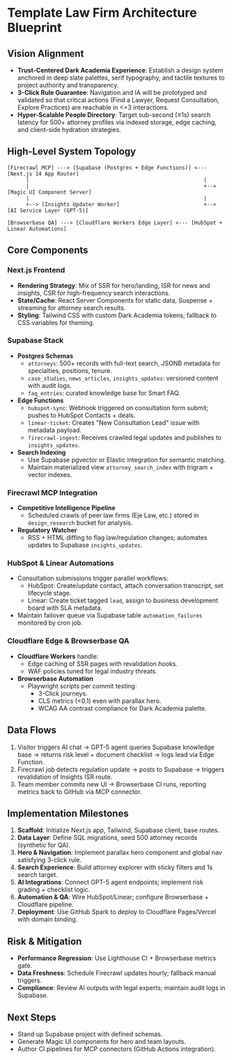 # Template Law Firm Architecture Blueprint

## Vision Alignment
- **Trust-Centered Dark Academia Experience**: Establish a design system anchored in deep slate palettes, serif typography, and tactile textures to project authority and transparency.
- **3-Click Rule Guarantee**: Navigation and IA will be prototyped and validated so that critical actions (Find a Lawyer, Request Consultation, Explore Practices) are reachable in <=3 interactions.
- **Hyper-Scalable People Directory**: Target sub-second (≤1s) search latency for 500+ attorney profiles via indexed storage, edge caching, and client-side hydration strategies.

## High-Level System Topology
```
[Firecrawl MCP] ---> [Supabase (Postgres + Edge Functions)] <--- [Next.js 14 App Router]
      |                                                        |
      |                                                        +--> [Magic UI Component Server]
      |                                                        |
      +--> [Insights Updater Worker]                           +--> [AI Service Layer (GPT-5)]

[Browserbase QA] ---> [Cloudflare Workers Edge Layer] <--- [HubSpot + Linear Automations]
```

## Core Components
### Next.js Frontend
- **Rendering Strategy**: Mix of SSR for hero/landing, ISR for news and insights, CSR for high-frequency search interactions.
- **State/Cache**: React Server Components for static data, Suspense + streaming for attorney search results.
- **Styling**: Tailwind CSS with custom Dark Academia tokens; fallback to CSS variables for theming.
### Supabase Stack
- **Postgres Schemas**
  - `attorneys`: 500+ records with full-text search, JSONB metadata for specialties, positions, tenure.
  - `case_studies`, `news_articles`, `insights_updates`: versioned content with audit logs.
  - `faq_entries`: curated knowledge base for Smart FAQ.
- **Edge Functions**
  - `hubspot-sync`: Webhook triggered on consultation form submit; pushes to HubSpot Contacts + deals.
  - `linear-ticket`: Creates "New Consultation Lead" issue with metadata payload.
  - `firecrawl-ingest`: Receives crawled legal updates and publishes to `insights_updates`.
- **Search Indexing**
  - Use Supabase pgvector or Elastic integration for semantic matching.
  - Maintain materialized view `attorney_search_index` with trigram + vector indexes.

### Firecrawl MCP Integration
- **Competitive Intelligence Pipeline**
  - Scheduled crawls of peer law firms (Eje Law, etc.) stored in `design_research` bucket for analysis.
- **Regulatory Watcher**
  - RSS + HTML diffing to flag law/regulation changes; automates updates to Supabase `insights_updates`.

### HubSpot & Linear Automations
- Consultation submissions trigger parallel workflows:
  - HubSpot: Create/update contact, attach conversation transcript, set lifecycle stage.
  - Linear: Create ticket tagged `lead`, assign to business development board with SLA metadata.
- Maintain failover queue via Supabase table `automation_failures` monitored by cron job.
### Cloudflare Edge & Browserbase QA
- **Cloudflare Workers** handle:
  - Edge caching of SSR pages with revalidation hooks.
  - WAF policies tuned for legal industry threats.
- **Browserbase Automation**
  - Playwright scripts per commit testing:
    - 3-Click journeys.
    - CLS metrics (<0.1) even with parallax hero.
    - WCAG AA contrast compliance for Dark Academia palette.

## Data Flows
1. Visitor triggers AI chat → GPT-5 agent queries Supabase knowledge base → returns risk level + document checklist → logs lead via Edge Function.
2. Firecrawl job detects regulation update → posts to Supabase → triggers revalidation of Insights ISR route.
3. Team member commits new UI → Browserbase CI runs, reporting metrics back to GitHub via MCP connector.

## Implementation Milestones
1. **Scaffold**: Initialize Next.js app, Tailwind, Supabase client, base routes.
2. **Data Layer**: Define SQL migrations, seed 500 attorney records (synthetic for QA).
3. **Hero & Navigation**: Implement parallax hero component and global nav satisfying 3-click rule.
4. **Search Experience**: Build attorney explorer with sticky filters and 1s search target.
5. **AI Integrations**: Connect GPT-5 agent endpoints; implement risk grading + checklist logic.
6. **Automation & QA**: Wire HubSpot/Linear; configure Browserbase + Cloudflare pipeline.
7. **Deployment**: Use GitHub Spark to deploy to Cloudflare Pages/Vercel with domain binding.

## Risk & Mitigation
- **Performance Regression**: Use Lighthouse CI + Browserbase metrics gate.
- **Data Freshness**: Schedule Firecrawl updates hourly; fallback manual triggers.
- **Compliance**: Review AI outputs with legal experts; maintain audit logs in Supabase.

## Next Steps
- Stand up Supabase project with defined schemas.
- Generate Magic UI components for hero and team layouts.
- Author CI pipelines for MCP connectors (GitHub Actions integration).